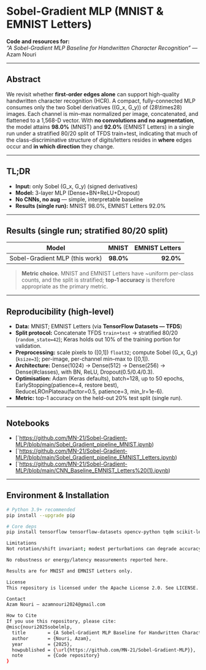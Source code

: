 # Sobel-Gradient MLP (MNIST & EMNIST Letters)

**Code and resources for:**  
*“A Sobel-Gradient MLP Baseline for Handwritten Character Recognition”* — Azam Nouri

---

## Abstract
We revisit whether **first-order edges alone** can support high-quality handwritten character recognition (HCR). A compact, fully-connected MLP consumes only the two Sobel derivatives \((G_x, G_y)\) of \(28\times28\) images. Each channel is min–max normalized per image, concatenated, and flattened to a 1,568-D vector. With **no convolutions and no augmentation**, the model attains **98.0%** (MNIST) and **92.0%** (EMNIST Letters) in a single run under a stratified 80/20 split of TFDS train+test, indicating that much of the class-discriminative structure of digits/letters resides in **where** edges occur and **in which direction** they change.

---

## TL;DR
- **Input:** only Sobel \(G_x, G_y\) (signed derivatives)  
- **Model:** 3-layer MLP (Dense+BN+ReLU+Dropout)  
- **No CNNs, no aug** — simple, interpretable baseline  
- **Results (single run):** MNIST 98.0%, EMNIST Letters 92.0%

---

## Results (single run; stratified 80/20 split)
| Model | MNIST | EMNIST Letters |
|---|---:|---:|
| Sobel-Gradient MLP (this work) | **98.0%** | **92.0%** |

> **Metric choice.** MNIST and EMNIST Letters have ~uniform per-class counts, and the split is stratified; **top-1 accuracy** is therefore appropriate as the primary metric.

---

## Reproducibility (high-level)
- **Data:** MNIST; EMNIST Letters (via **TensorFlow Datasets — TFDS**)
- **Split protocol:** Concatenate TFDS `train+test` → stratified 80/20 (`random_state=42`); Keras holds out 10% of the training portion for validation.
- **Preprocessing:** scale pixels to \([0,1]\) `float32`; compute Sobel \(G_x, G_y\) (`ksize=3`); per-image, per-channel min–max to \([0,1]\).
- **Architecture:** Dense(1024) → Dense(512) → Dense(256) → Dense(#classes), with BN, ReLU, Dropout(0.5/0.4/0.3).
- **Optimisation:** Adam (Keras defaults), batch=128, up to 50 epochs, EarlyStopping(patience=4, restore best), ReduceLROnPlateau(factor=0.5, patience=3, min_lr=1e-6).
- **Metric:** top-1 accuracy on the held-out 20% test split (single run).

---

## Notebooks
- [`https://github.com/MN-21/Sobel-Gradient-MLP/blob/main/Sobel_Gradient_pipeline_MNIST.ipynb)  
- [`https://github.com/MN-21/Sobel-Gradient-MLP/blob/main/Sobel_Gradient_pipeline_EMNIST_Letters.ipynb)  
- [`https://github.com/MN-21/Sobel-Gradient-MLP/blob/main/CNN_Baseline_EMNIST_Letters%20(1).ipynb)  


---

## Environment & Installation
```bash
# Python 3.9+ recommended
pip install --upgrade pip

# Core deps
pip install tensorflow tensorflow-datasets opencv-python tqdm scikit-learn numpy

Limitations
Not rotation/shift invariant; modest perturbations can degrade accuracy.

No robustness or energy/latency measurements reported here.

Results are for MNIST and EMNIST Letters only.

License
This repository is licensed under the Apache License 2.0. See LICENSE.

Contact
Azam Nouri — azamnouri2024@gmail.com

How to Cite
If you use this repository, please cite:
@misc{nouri2025sobelmlp,
  title        = {A Sobel-Gradient MLP Baseline for Handwritten Character Recognition},
  author       = {Nouri, Azam},
  year         = {2025},
  howpublished = {\url{https://github.com/MN-21/Sobel-Gradient-MLP}},
  note         = {Code repository}
}
